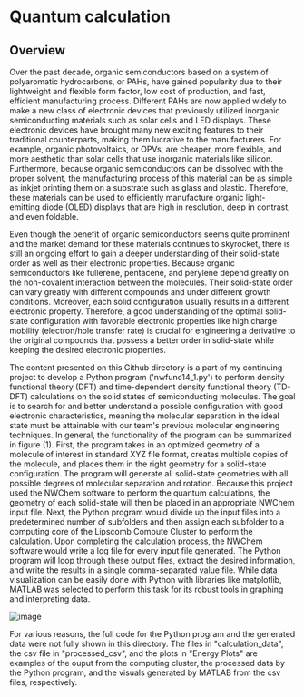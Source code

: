 # Quantum calculation 

## Overview 

Over the past decade, organic semiconductors based on a system of polyaromatic hydrocarbons, or PAHs, have gained popularity due to their lightweight and flexible form factor, low cost of production, and fast, efficient manufacturing process. Different PAHs are now applied widely to make a new class of electronic devices that previously utilized inorganic semiconducting materials such as solar cells and LED displays. These electronic devices have brought many new exciting features to their traditional counterparts, making them lucrative to the manufacturers. For example, organic photovoltaics, or OPVs, are cheaper, more flexible, and more aesthetic than solar cells that use inorganic materials like silicon. Furthermore, because organic semiconductors can be dissolved with the proper solvent, the manufacturing process of this material can be as simple as inkjet printing them on a substrate such as glass and plastic. Therefore, these materials can be used to efficiently manufacture organic light-emitting diode (OLED) displays that are high in resolution, deep in contrast, and even foldable. 

Even though the benefit of organic semiconductors seems quite prominent and the market demand for these materials continues to skyrocket, there is still an ongoing effort to gain a deeper understanding of their solid-state order as well as their electronic properties. Because organic semiconductors like fullerene, pentacene, and perylene depend greatly on the non-covalent interaction between the molecules. Their solid-state order can vary greatly with different compounds and under different growth conditions. Moreover, each solid configuration usually results in a different electronic property. Therefore, a good understanding of the optimal solid-state configuration with favorable electronic properties like high charge mobility (electron/hole transfer rate) is crucial for engineering a derivative to the original compounds that possess a better order in solid-state while keeping the desired electronic properties.

The content presented on this Github directory is a part of my continuing project to develop a Python program ('nwfunc14_1.py') to perform density functional theory (DFT) and time-dependent density functional theory (TD-DFT) calculations on the solid states of semiconducting molecules. The goal is to search for and better understand a possible configuration with good electronic characteristics, meaning the molecular separation in the ideal state must be attainable with our team's previous molecular engineering techniques. In general, the functionality of the program can be summarized in figure (1). First, the program takes in an optimized geometry of a molecule of interest in standard XYZ file format, creates multiple copies of the molecule, and places them in the right geometry for a solid-state configuration. The program will generate all solid-state geometries with all possible degrees of molecular separation and rotation. Because this project used the NWChem software to perform the quantum calculations, the geometry of each solid-state will then be placed in an appropriate NWChem input file. Next, the Python program would divide up the input files into a predetermined number of subfolders and then assign each subfolder to a computing core of the Lipscomb Compute Cluster to perform the calculation.  Upon completing the calculation process, the NWChem software would write a log file for every input file generated. The Python program will loop through these output files, extract the desired information, and write the results in a single comma-separated value file. While data visualization can be easily done with Python with libraries like matplotlib, MATLAB was selected to perform this task for its robust tools in graphing and interpreting data.

![image](https://user-images.githubusercontent.com/68453432/139360941-0ba74c18-964a-4750-b27f-9f4e67ca5008.png)

For various reasons, the full code for the Python program and the generated data were not fully shown in this directory. The files in "calculation_data", the csv file in "processed_csv", and the plots in "Energy Plots" are examples of the ouput from the computing cluster, the processed data by the Python program, and the visuals generated by MATLAB from the csv files, respectively. 
